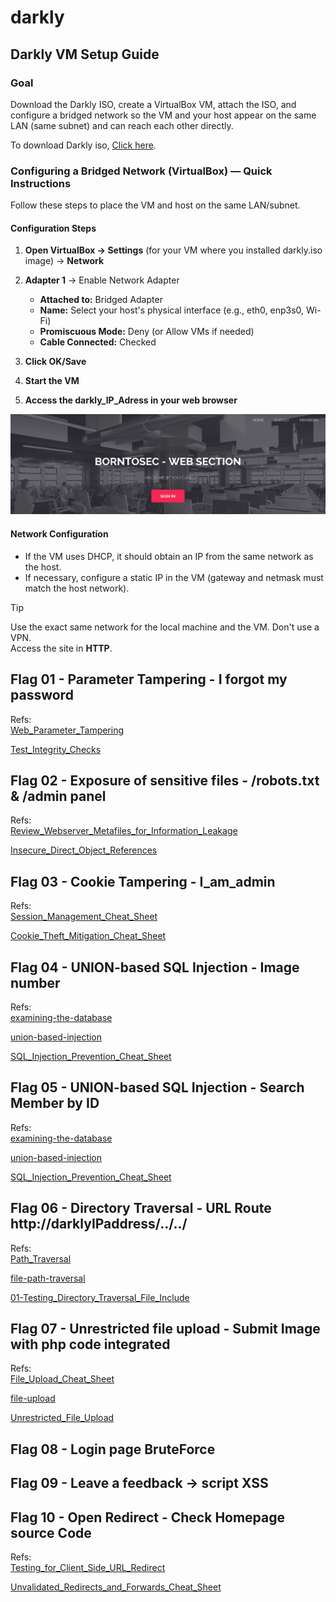 # darkly

## Darkly VM Setup Guide

### Goal

Download the Darkly ISO, create a VirtualBox VM, attach the ISO, and configure a bridged network so the VM and your host appear on the same LAN (same subnet) and can reach each other directly.

To download Darkly iso, <a href="https://cdn.intra.42.fr/isos/Darkly_i386.iso">Click here</a>.

### Configuring a Bridged Network (VirtualBox) — Quick Instructions

Follow these steps to place the VM and host on the same LAN/subnet.

#### Configuration Steps

1. **Open VirtualBox → Settings** (for your VM where you installed darkly.iso image) → **Network**

2. **Adapter 1** → Enable Network Adapter
   - **Attached to:** Bridged Adapter
   - **Name:** Select your host's physical interface (e.g., eth0, enp3s0, Wi-Fi)
   - **Promiscuous Mode:** Deny (or Allow VMs if needed)
   - **Cable Connected:** Checked

3. **Click OK/Save**

4. **Start the VM**

5. **Access the darkly_IP_Adress in your web browser**

<p align="center">
  <img src="prerequisites/darkly_img.png" width="800">
</p>

#### Network Configuration

- If the VM uses DHCP, it should obtain an IP from the same network as the host.
- If necessary, configure a static IP in the VM (gateway and netmask must match the host network).

> [!TIP]
> Use the exact same network for the local machine and the VM. Don't use a VPN. <br>
> Access the site in **HTTP**.

## Flag 01 - Parameter Tampering - I forgot my password
Refs:<br>
[Web_Parameter_Tampering](https://owasp.org/www-community/attacks/Web_Parameter_Tampering)

[Test_Integrity_Checks](https://owasp.org/www-project-web-security-testing-guide/latest/4-Web_Application_Security_Testing/10-Business_Logic_Testing/03-Test_Integrity_Checks)

## Flag 02 - Exposure of sensitive files - /robots.txt & /admin panel
Refs:<br>
[Review_Webserver_Metafiles_for_Information_Leakage](https://owasp.org/www-project-web-security-testing-guide/latest/4-Web_Application_Security_Testing/01-Information_Gathering/03-Review_Webserver_Metafiles_for_Information_Leakage)

[Insecure_Direct_Object_References](https://owasp.org/www-project-web-security-testing-guide/latest/4-Web_Application_Security_Testing/05-Authorization_Testing/04-Testing_for_Insecure_Direct_Object_References)

## Flag 03 - Cookie Tampering - I_am_admin
Refs:<br>
[Session_Management_Cheat_Sheet](https://cheatsheetseries.owasp.org/cheatsheets/Session_Management_Cheat_Sheet.html#cookies)

[Cookie_Theft_Mitigation_Cheat_Sheet](https://cheatsheetseries.owasp.org/cheatsheets/Cookie_Theft_Mitigation_Cheat_Sheet.html)

## Flag 04 - UNION-based SQL Injection - Image number
Refs:<br>
[examining-the-database](https://portswigger.net/web-security/sql-injection/examining-the-database)

[union-based-injection](https://hackviser.com/tactics/pentesting/web/sql-injection#union-based-injection)

[SQL_Injection_Prevention_Cheat_Sheet](https://cheatsheetseries.owasp.org/cheatsheets/SQL_Injection_Prevention_Cheat_Sheet.html)

## Flag 05 - UNION-based SQL Injection - Search Member by ID
Refs:<br>
[examining-the-database](https://portswigger.net/web-security/sql-injection/examining-the-database)

[union-based-injection](https://hackviser.com/tactics/pentesting/web/sql-injection#union-based-injection)

[SQL_Injection_Prevention_Cheat_Sheet](https://cheatsheetseries.owasp.org/cheatsheets/SQL_Injection_Prevention_Cheat_Sheet.html)

## Flag 06 - Directory Traversal - URL Route http://darklyIPaddress/../../
Refs:<br>
[Path_Traversal](https://owasp.org/www-community/attacks/Path_Traversal)

[file-path-traversal](https://portswigger.net/web-security/file-path-traversal)

[01-Testing_Directory_Traversal_File_Include](https://owasp.org/www-project-web-security-testing-guide/latest/4-Web_Application_Security_Testing/05-Authorization_Testing/01-Testing_Directory_Traversal_File_Include)

## Flag 07 - Unrestricted file upload - Submit Image with php code integrated
Refs:<br>
[File_Upload_Cheat_Sheet](https://cheatsheetseries.owasp.org/cheatsheets/File_Upload_Cheat_Sheet.html)

[file-upload](https://portswigger.net/web-security/file-upload)

[Unrestricted_File_Upload](https://owasp.org/www-community/vulnerabilities/Unrestricted_File_Upload)

## Flag 08 - Login page BruteForce
## Flag 09 - Leave a feedback -> script XSS
## Flag 10 - Open Redirect - Check Homepage source Code
Refs:<br>
[Testing_for_Client_Side_URL_Redirect](https://owasp.org/www-project-web-security-testing-guide/v41/4-Web_Application_Security_Testing/Client_Side_Testing/04-Testing_for_Client_Side_URL_Redirect)

[Unvalidated_Redirects_and_Forwards_Cheat_Sheet](https://cheatsheetseries.owasp.org/cheatsheets/Unvalidated_Redirects_and_Forwards_Cheat_Sheet.html)
